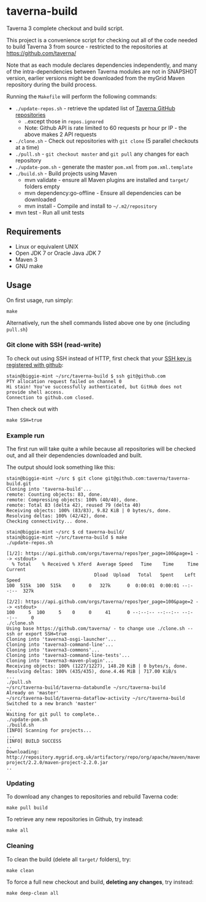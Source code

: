 taverna-build
=============

Taverna 3 complete checkout and build script.

This project is a convenience script for checking out all of the code needed to
build Taverna 3 from source - restricted to the repositories at 
https://github.com/taverna/

Note that as each module declares dependencies independently, and many of the intra-dependencies
between Taverna modules are not in SNAPSHOT version, earlier versions might be downloaded
from the myGrid Maven repository during the build process.

Running the `Makefile` will perform the following commands:
 * `./update-repos.sh` - retrieve the updated list of [Taverna GitHub repositories](https://github.com/taverna/)
   * ..except those in `repos.ignored`
   * Note: Github API is rate limited to 60 requests pr hour pr IP - the above makes 2 API requests
 * `./clone.sh` - Check out repositories with `git clone` (5 parallel checkouts at a time)
 * `./pull.sh` - `git checkout master` and `git pull` any changes for each repository
 * `./update-pom.sh` - generate the master `pom.xml` from `pom.xml.template`
 * `./build.sh` - Build projects using Maven
   * mvn validate - ensure all Maven plugins are installed and `target/` folders empty
   * mvn dependency:go-offline - Ensure all dependencies can be downloaded
   * mvn install - Compile and install to `~/.m2/repository`
 * mvn test - Run all unit tests

 

## Requirements

 * Linux or equivalent UNIX
 * Open JDK 7 or Oracle Java JDK 7
 * Maven 3
 * GNU make


## Usage

On first usage, run simply:

    make

Alternatively, run the shell commands listed above one by one (including `pull.sh`)    

### Git clone with SSH (read-write)

To check out using SSH instead of HTTP, first check that your [SSH key is registered with github](https://help.github.com/articles/generating-ssh-keys):

    stain@biggie-mint ~/src/taverna-build $ ssh git@github.com
    PTY allocation request failed on channel 0
    Hi stain! You've successfully authenticated, but GitHub does not provide shell access.
    Connection to github.com closed.


Then check out with

    make SSH=true

### Example run

The first run will take quite a while because all repositories will be checked
out, and all their dependencies downloaded and built.


The output should look something like this:

    stain@biggie-mint ~/src $ git clone git@github.com:taverna/taverna-build.git
    Cloning into 'taverna-build'...
    remote: Counting objects: 83, done.
    remote: Compressing objects: 100% (40/40), done.
    remote: Total 83 (delta 42), reused 79 (delta 40)
    Receiving objects: 100% (83/83), 9.82 KiB | 0 bytes/s, done.
    Resolving deltas: 100% (42/42), done.
    Checking connectivity... done.
  
    stain@biggie-mint ~/src $ cd taverna-build/
    stain@biggie-mint ~/src/taverna-build $ make
    ./update-repos.sh
  
    [1/2]: https://api.github.com/orgs/taverna/repos?per_page=100&page=1 --> <stdout>
      % Total    % Received % Xferd  Average Speed   Time    Time     Time  Current
                                    Dload  Upload   Total   Spent    Left  Speed
    100  515k  100  515k    0     0   327k      0  0:00:01  0:00:01 --:--:--  327k
  
    [2/2]: https://api.github.com/orgs/taverna/repos?per_page=100&page=2 --> <stdout>
    100     5  100     5    0     0     41      0 --:--:-- --:--:-- --:--:--     0
    ./clone.sh
    Using base https://github.com/taverna/ - to change use ./clone.sh --ssh or export SSH=true
    Cloning into 'taverna3-osgi-launcher'...
    Cloning into 'taverna3-command-line'...
    Cloning into 'taverna3-commons'...
    Cloning into 'taverna3-command-line-tests'...
    Cloning into 'taverna3-maven-plugin'...
    Receiving objects: 100% (1227/1227), 148.20 KiB | 0 bytes/s, done.
    Resolving deltas: 100% (435/435), done.4.46 MiB | 717.00 KiB/s   
    ...
    ./pull.sh
    ~/src/taverna-build/taverna-databundle ~/src/taverna-build
    Already on 'master'
    ~/src/taverna-build/taverna-dataflow-activity ~/src/taverna-build
    Switched to a new branch 'master'
    ..
    Waiting for git pull to complete..
    ./update-pom.sh
    ./build.sh
    [INFO] Scanning for projects...
    ...
    [INFO] BUILD SUCCESS
    ..
    Downloading: http://repository.mygrid.org.uk/artifactory/repo/org/apache/maven/maven-project/2.2.0/maven-project-2.2.0.jar
    ..

### Updating

To download any changes to repositories and rebuild Taverna code:

    make pull build


To retrieve any new repositories in Github, try instead:

    make all



### Cleaning

To clean the build (delete all `target/` folders), try:

    make clean


To force a full new checkout and build, **deleting any changes**, try instead:

    make deep-clean all

    
